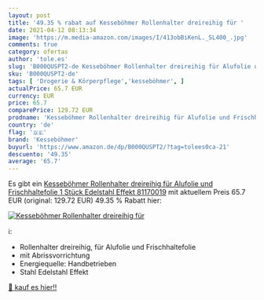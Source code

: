 ```yaml
---
layout: post
title: '49.35 % rabat auf Kesseböhmer Rollenhalter dreireihig für '
date: 2021-04-12 08:13:34
image: 'https://m.media-amazon.com/images/I/413obBiKenL._SL400_.jpg'
comments: true
category: ofertas
author: 'tole.es'
slug: 'B000QUSPT2-de Kesseböhmer Rollenhalter dreireihig für Alufolie und...'
sku: 'B000QUSPT2-de'
tags: [ 'Drogerie & Körperpflege','kesseböhmer', ]
actualPrice: 65.7 EUR
currency: EUR
price: 65.7
comparePrice: 129.72 EUR
prodname: 'Kesseböhmer Rollenhalter dreireihig für Alufolie und Frischhaltefolie  1 Stück  Edelstahl Effekt 81170019'
country: 'de'
flag: '🇩🇪'
brand: 'Kesseböhmer'
buyurl: 'https://www.amazon.de/dp/B000QUSPT2/?tag=tolees0ca-21'
descuento: '49.35'
average: '65.7'
---
```


Es gibt ein [Kesseböhmer Rollenhalter dreireihig für Alufolie und Frischhaltefolie  1 Stück  Edelstahl Effekt 81170019](https://www.amazon.de/dp/B000QUSPT2/?tag=tolees0ca-21) mit aktuellem Preis 65.7 EUR (original: 129.72 EUR) 49.35 % Rabatt hier:

[![Kesseböhmer Rollenhalter dreireihig für ](https://m.media-amazon.com/images/I/413obBiKenL._SL400_.jpg)](https://www.amazon.de/dp/B000QUSPT2/?tag=tolees0ca-21)

ℹ️:

- Rollenhalter dreireihig, für Alufolie und Frischhaltefolie
- mit Abrissvorrichtung
- Energiequelle: Handbetrieben
- Stahl Edelstahl Effekt

[🛒 kauf es hier!!](https://www.amazon.de/dp/B000QUSPT2/?tag=tolees0ca-21)
